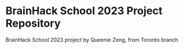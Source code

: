 # BrainHack School 2023 Project Repository
BrainHack School 2023 project by Queenie Zeng, from Toronto branch 
